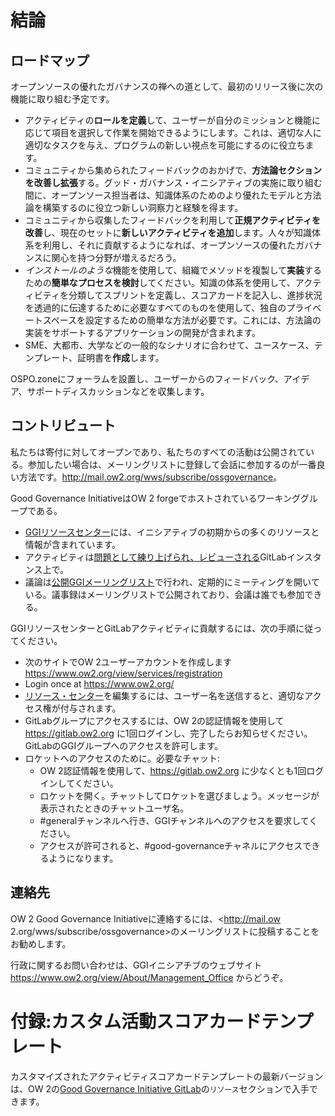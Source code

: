 # 結論

## ロードマップ

オープンソースの優れたガバナンスの禅への道として、最初のリリース後に次の機能に取り組む予定です。
* アクティビティの**ロールを定義**して、ユーザーが自分のミッションと機能に応じて項目を選択して作業を開始できるようにします。これは、適切な人に適切なタスクを与え、プログラムの新しい視点を可能にするのに役立ちます。
* コミュニティから集められたフィードバックのおかげで、**方法論セクションを改善し拡張**する。グッド・ガバナンス・イニシアティブの実施に取り組む間に、オープンソース担当者は、知識体系のためのより優れたモデルと方法論を構築するのに役立つ新しい洞察力と経験を得ます。
* コミュニティから収集したフィードバックを利用して**正規アクティビティを改善**し、現在のセットに**新しいアクティビティを追加**します。人々が知識体系を利用し、それに貢献するようになれば、オープンソースの優れたガバナンスに関心を持つ分野が増えるだろう。
* *インストールのような*機能を使用して、組織でメソッドを複製して**実装**するための**簡単なプロセスを検討**してください。知識の体系を使用して、アクティビティを分類してスプリントを定義し、スコアカードを記入し、進捗状況を透過的に伝達するために必要なすべてのものを使用して、独自のプライベートスペースを設定するための簡単な方法が必要です。これには、方法論の実装をサポートするアプリケーションの開発が含まれます。
* SME、大都市、大学などの一般的なシナリオに合わせて、ユースケース、テンプレート、証明書を**作成**します。

OSPO.zoneにフォーラムを設置し、ユーザーからのフィードバック、アイデア、サポートディスカッションなどを収集します。


## コントリビュート

私たちは寄付に対してオープンであり、私たちのすべての活動は公開されている。参加したい場合は、メーリングリストに登録して会話に参加するのが一番良い方法です。<http://mail.ow2.org/wws/subscribe/ossgovernance>。

Good Governance InitiativeはOW 2 forgeでホストされているワーキンググループである。

* [GGIリソースセンター](https://www.ow2.org/view/OSS_Governance/)には、イニシアティブの初期からの多くのリソースと情報が含まれています。
* アクティビティは[問題として練り上げられ、レビューされる](https://gitlab.ow2.org/ggi/ggi-castalia/-/boards/449)GitLabインスタンス上で。
* 議論は[公開GGIメーリングリスト](https://mail.ow2.org/wws/info/ossgovernance)で行われ、定期的にミーティングを開いている。議事録はメーリングリストで公開されており、会議は誰でも参加できる。

GGIリソースセンターとGitLabアクティビティに貢献するには、次の手順に従ってください。

* 次のサイトでOW 2ユーザーアカウントを作成します https://www.ow2.org/view/services/registration
* Login once at https://www.ow2.org/
* [リソース・センター](https://www.ow2.org/view/OSS_Governance/)を編集するには、ユーザー名を送信すると、適切なアクセス権が付与されます。
* GitLabグループにアクセスするには、OW 2の認証情報を使用して https://gitlab.ow2.org に1回ログインし、完了したらお知らせください。GitLabのGGIグループへのアクセスを許可します。
* ロケットへのアクセスのために。必要なチャット:
  - OW 2認証情報を使用して、https://gitlab.ow2.org に少なくとも1回ログインしてください。
  - ロケットを開く。チャットしてロケットを選びましょう。メッセージが表示されたときのチャットユーザ名。
  - #generalチャンネルへ行き、GGIチャンネルへのアクセスを要求してください。
  - アクセスが許可されると、#good-governanceチャネルにアクセスできるようになります。


## 連絡先

OW 2 Good Governance Initiativeに連絡するには、<http://mail.ow 2.org/wws/subscribe/ossgovernance>のメーリングリストに投稿することをお勧めします。

行政に関するお問い合わせは、GGIイニシアチブのウェブサイト https://www.ow2.org/view/About/Management_Office からどうぞ。

# 付録:カスタム活動スコアカードテンプレート

カスタマイズされたアクティビティスコアカードテンプレートの最新バージョンは、OW 2の[Good Governance Initiative GitLab](https://gitlab.ow2.org/ggi/ggi)の`リソース`セクションで入手できます。
